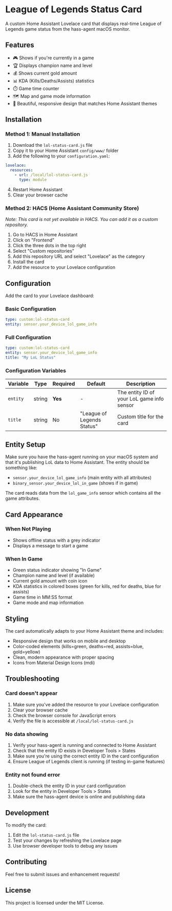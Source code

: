 # League of Legends Status Card

A custom Home Assistant Lovelace card that displays real-time League of Legends game status from the hass-agent macOS monitor.

## Features

- 🎮 Shows if you're currently in a game
- 🏆 Displays champion name and level
- 💰 Shows current gold amount
- 📊 KDA (Kills/Deaths/Assists) statistics
- ⏱️ Game time counter
- 🗺️ Map and game mode information
- 🎨 Beautiful, responsive design that matches Home Assistant themes

## Installation

### Method 1: Manual Installation

1. Download the `lol-status-card.js` file
2. Copy it to your Home Assistant `config/www/` folder
3. Add the following to your `configuration.yaml`:

```yaml
lovelace:
  resources:
    - url: /local/lol-status-card.js
      type: module
```

4. Restart Home Assistant
5. Clear your browser cache

### Method 2: HACS (Home Assistant Community Store)

*Note: This card is not yet available in HACS. You can add it as a custom repository.*

1. Go to HACS in Home Assistant
2. Click on "Frontend"
3. Click the three dots in the top right
4. Select "Custom repositories"
5. Add this repository URL and select "Lovelace" as the category
6. Install the card
7. Add the resource to your Lovelace configuration

## Configuration

Add the card to your Lovelace dashboard:

### Basic Configuration

```yaml
type: custom:lol-status-card
entity: sensor.your_device_lol_game_info
```

### Full Configuration

```yaml
type: custom:lol-status-card
entity: sensor.your_device_lol_game_info
title: "My LoL Status"
```

### Configuration Variables

| Variable | Type | Required | Default | Description |
|----------|------|----------|---------|-------------|
| `entity` | string | **Yes** | - | The entity ID of your LoL game info sensor |
| `title` | string | No | "League of Legends Status" | Custom title for the card |

## Entity Setup

Make sure you have the hass-agent running on your macOS system and that it's publishing LoL data to Home Assistant. The entity should be something like:

- `sensor.your_device_lol_game_info` (main entity with all attributes)
- `binary_sensor.your_device_lol_in_game` (shows if in game)

The card reads data from the `lol_game_info` sensor which contains all the game attributes.

## Card Appearance

### When Not Playing
- Shows offline status with a grey indicator
- Displays a message to start a game

### When In Game
- Green status indicator showing "In Game"
- Champion name and level (if available)
- Current gold amount with coin icon
- KDA statistics in colored boxes (green for kills, red for deaths, blue for assists)
- Game time in MM:SS format
- Game mode and map information

## Styling

The card automatically adapts to your Home Assistant theme and includes:

- Responsive design that works on mobile and desktop
- Color-coded elements (kills=green, deaths=red, assists=blue, gold=yellow)
- Clean, modern appearance with proper spacing
- Icons from Material Design Icons (mdi)

## Troubleshooting

### Card doesn't appear
1. Make sure you've added the resource to your Lovelace configuration
2. Clear your browser cache
3. Check the browser console for JavaScript errors
4. Verify the file is accessible at `/local/lol-status-card.js`

### No data showing
1. Verify your hass-agent is running and connected to Home Assistant
2. Check that the entity ID exists in Developer Tools > States
3. Make sure you're using the correct entity ID in the card configuration
4. Ensure League of Legends client is running (if testing in-game features)

### Entity not found error
1. Double-check the entity ID in your card configuration
2. Look for the entity in Developer Tools > States
3. Make sure the hass-agent device is online and publishing data

## Development

To modify the card:

1. Edit the `lol-status-card.js` file
2. Test your changes by refreshing the Lovelace page
3. Use browser developer tools to debug any issues

## Contributing

Feel free to submit issues and enhancement requests!

## License

This project is licensed under the MIT License.
